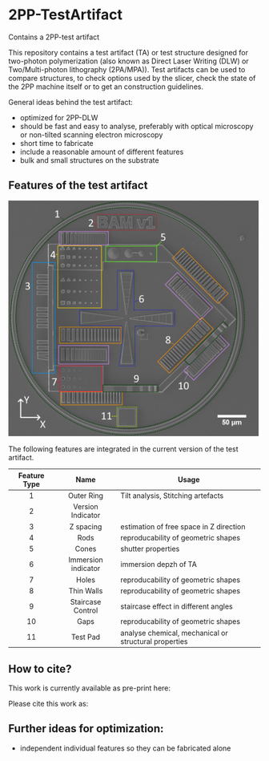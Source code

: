 # 2PP-TestArtifact
Contains a 2PP-test artifact

This repository contains a test artifact (TA) or test structure designed for two-photon polymerization (also known as Direct Laser Writing (DLW) or Two/Multi-photon lithography (2PA/MPA)).
Test artifacts can be used to compare structures, to check options used by the slicer, check the state of the 2PP machine itself or to get an construction guidelines.

General ideas behind the test artifact:

* optimized for 2PP-DLW
* should be fast and easy to analyse, preferably with optical microscopy or non-tilted scanning electron microscopy
* short time to fabricate
* include a reasonable amount of different features
* bulk and small structures on the substrate

## Features of the test artifact

<img src="FeatureOverview.png" width="500">


The following features are integrated in the current version of the test artifact.

| Feature Type | Name |Usage |
| :----: | :-------------: |------------- |
| 1  | Outer Ring  |Tilt analysis, Stitching artefacts |
| 2  | Version Indicator  |    |
| 3  | Z spacing  | estimation of free space in Z direction |
| 4  | Rods | reproducability of geometric shapes |
| 5  | Cones  | shutter properties |
| 6  | Immersion indicator  | immersion depzh of TA  |
| 7  | Holes  | reproducability of geometric shapes |
| 8  | Thin Walls  | reproducability of geometric shapes  |
| 9  | Staircase Control  | staircase effect in different angles |
| 10  | Gaps  | reproducability of geometric shapes |
| 11  | Test Pad  |  analyse chemical, mechanical or structural properties |


## How to cite?

This work is currently available as pre-print here:

Please cite this work as:

## Further ideas for optimization:

* independent individual features so they can be fabricated alone
